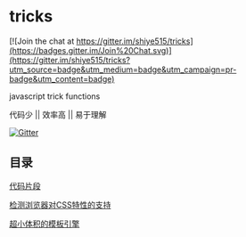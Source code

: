 tricks
======

[![Join the chat at https://gitter.im/shiye515/tricks](https://badges.gitter.im/Join%20Chat.svg)](https://gitter.im/shiye515/tricks?utm_source=badge&utm_medium=badge&utm_campaign=pr-badge&utm_content=badge)

javascript trick functions

代码少 || 效率高 || 易于理解

[![Gitter](https://badges.gitter.im/Join%20Chat.svg)](https://gitter.im/shiye515/tricks?utm_source=badge&utm_medium=badge&utm_campaign=pr-badge)

目录
-----

[代码片段](https://github.com/shiye515/tricks/blob/master/tricks.js)

[检测浏览器对CSS特性的支持](https://github.com/shiye515/tricks/blob/master/css3-support-check.js)

[超小体积的模板引擎](https://github.com/shiye515/tricks/blob/master/tmpl.js)
